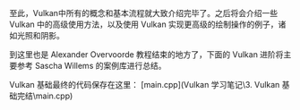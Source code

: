 至此，Vulkan中所有的概念和基本流程就大致介绍完毕了。之后将会介绍一些 Vulkan 中的高级使用方法，以及使用 Vulkan 实现更高级的绘制操作的例子，诸如光照和阴影。

到这里也是 Alexander Overvoorde 教程结束的地方了，下面的 Vulkan 进阶将主要参考 Sascha Willems 的案例库进行总结。

Vulkan 基础最终的代码保存在这里： [main.cpp](Vulkan 学习笔记\3. Vulkan 基础完结\main.cpp) 